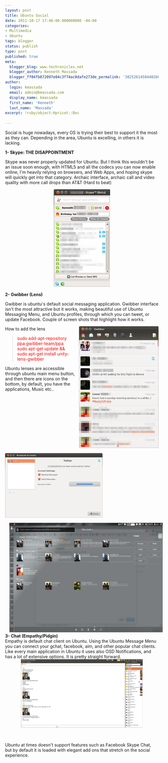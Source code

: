 ```yaml
---
layout: post
title: Ubuntu Social
date: 2011-10-17 17:46:00.000000000 -04:00
categories:
- Multimedia
- Ubuntu
tags: blogger
status: publish
type: post
published: true
meta:
  blogger_blog: www.techronicles.net
  blogger_author: Kenneth Massada
  blogger_ff04fb872097e84c3f74ac8dafe273de_permalink: '3825261458440260888'
author:
  login: kmassada
  email: admin@kmassada.com
  display_name: kmassada
  first_name: 'Kenneth'
  last_name: 'Massada'
excerpt: !ruby/object:Hpricot::Doc

---
```

<p>Social is huge nowadays, every OS is trying their best to support it the most as they can. Depending in the area, Ubuntu is excelling, in others it is lacking.</p>
<p><b>1- Skype: THE DISAPPOINTMENT</b></p>
<p>Skype was never properly updated for Ubuntu. But I think this wouldn't be an issue soon enough, with HTML5 and all the codecs you can now enable online, I'm heavily relying on browsers, and Web Apps, and hoping skype will quickly get into that category. Archaic interface, archaic call and video quality with more call drops than AT&amp;T (Hard to beat)</p>
<div class="separator" style="clear:both;text-align:center;"><a href="http://techronilces.files.wordpress.com/2011/10/56269-kmassada-skype25e2258425a22528beta2529_005.png" style="margin-left:1em;margin-right:1em;"><img border="0" height="320" src="/images/wp/56269-kmassada-skype25e2258425a22528beta2529_005.png?w=173" width="185" /></a></div>
<p><b>2- Gwibber (Lens)</b></p>
<p>Gwibber is ubuntu's default social messaging application. Gwibber interface isn't the most attractive but it works, making beautiful use of Ubuntu Messaging Menu, and Ubuntu profiles, through which you can tweet, or update Facebook. Couple of screen shots that highlight how it works.</p>
<div class="separator" style="clear:both;text-align:center;"><a href="http://techronilces.files.wordpress.com/2011/10/e0bb3-gwibber_006.png" style="clear:right;float:right;margin-bottom:1em;margin-left:1em;"><img border="0" height="400" src="/images/wp/e0bb3-gwibber_006.png?w=196" width="261" /></a></div>
<p><a href="http://techronilces.files.wordpress.com/2011/10/0bb59-broadcastaccounts_007.png" style="clear:left;float:left;margin-bottom:1em;margin-right:1em;"><img border="0" height="212" src="/images/wp/0bb59-broadcastaccounts_007.png?w=300" width="320" /></a></p>
<p>How to add the lens<br />
<blockquote><span style="color:red;">sudo add-apt-repository ppa:gwibber-team/ppa<br />sudo apt-get update &amp;&amp; sudo apt-get install unity-lens-gwibber</span></p></blockquote>
<p>Ubuntu lenses are accessible through ubuntu main menu button, and then there are icons on the bottom, by default, you have the applications, Music etc..</p>
<div class="separator" style="clear:both;text-align:center;"><a href="http://techronilces.files.wordpress.com/2011/10/4c661-workspace1_012.png" style="margin-left:1em;margin-right:1em;"><img border="0" height="360" src="/images/wp/4c661-workspace1_012.png?w=300" width="640" /></a></div>
<div class="separator" style="clear:both;text-align:center;"></div>
<div class="separator" style="clear:both;text-align:left;"></div>
<div style="text-align:-webkit-auto;"><b>3- Chat (Empathy/Pidgin)</b></div>
<div style="text-align:-webkit-auto;"></div>
<div style="text-align:-webkit-auto;">Empathy is default chat client on Ubuntu. Using the Ubuntu Message Menu you can connect your gchat, facebook, aim, and other popular chat clients. Like every main application in Ubuntu it uses also OSD Notifications, and has a lot of extensive options. It is pretty straight forward. </div>
<div style="text-align:-webkit-auto;"></div>
<div class="separator" style="clear:both;text-align:center;"><a href="http://techronilces.files.wordpress.com/2011/10/580e1-screenshotat2011-10-1610253a01253a24.png" style="margin-left:1em;margin-right:1em;"><img border="0" height="225" src="/images/wp/580e1-screenshotat2011-10-1610253a01253a24.png?w=300" width="400" /></a></div>
<div style="text-align:-webkit-auto;"></div>
<p><b><br /></b></p>
<p>Ubuntu at times doesn't support features such as Facebook Skype Chat, but by default it is loaded with elegant add ons that stretch on the social experience.</p>
